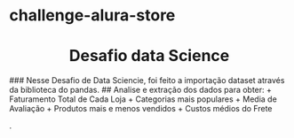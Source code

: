 # challenge-alura-store
<h1 align="center"> Desafio data Science </h1>
### Nesse Desafio de Data Sciencie, foi feito a importação dataset através da biblioteca do pandas.
## Analise e extração dos dados para obter:
+ Faturamento Total de Cada Loja 
+ Categorias mais populares
+ Media de Avaliação
+ Produtos mais e menos vendidos 
+  Custos médios do Frete 



.
